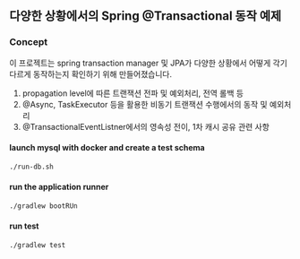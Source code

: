 ## 다양한 상황에서의 Spring @Transactional 동작 예제

### Concept
이 프로젝트는 spring transaction manager 및 JPA가 다양한 상황에서 어떻게 각기 다르게 동작하는지 확인하기 위해 만들어졌습니다.
1. propagation level에 따른 트랜잭션 전파 및 예외처리, 전역 롤백 등
2. @Async, TaskExecutor 등을 활용한 비동기 트랜잭션 수행에서의 동작 및 예외처리
3. @TransactionalEventListner에서의 영속성 전이, 1차 캐시 공유 관련 사항

#### launch mysql with docker and create a test schema
```bash
./run-db.sh
```

#### run the application runner
```bash
./gradlew bootRUn
```

#### run test
```bash
./gradlew test
```
